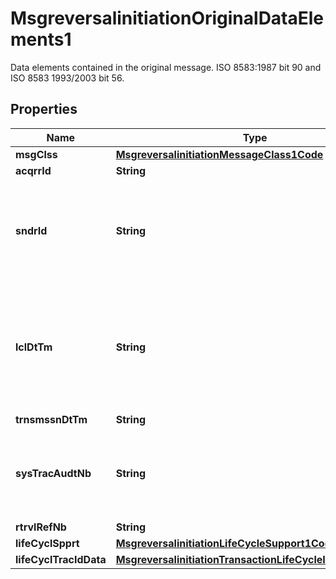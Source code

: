 

# MsgreversalinitiationOriginalDataElements1

Data elements contained in the original message. ISO 8583:1987 bit 90 and ISO 8583 1993/2003 bit 56.
## Properties

Name | Type | Description | Notes
------------ | ------------- | ------------- | -------------
**msgClss** | [**MsgreversalinitiationMessageClass1Code**](MsgreversalinitiationMessageClass1Code.md) |  |  [optional]
**acqrrId** | **String** |  |  [optional]
**sndrId** | **String** | Code identifying the sender of the original message. ISO 8583 bit 33. |  [optional]
**lclDtTm** | **String** | Local date and time the transaction takes place at the acceptor location. ISO 8583 bit 12. |  [optional]
**trnsmssnDtTm** | **String** |  |  [optional]
**sysTracAudtNb** | **String** | Transaction reference of the original message. ISO 8583 bit 11. |  [optional]
**rtrvlRefNb** | **String** |  |  [optional]
**lifeCyclSpprt** | [**MsgreversalinitiationLifeCycleSupport1Code**](MsgreversalinitiationLifeCycleSupport1Code.md) |  |  [optional]
**lifeCyclTracIdData** | [**MsgreversalinitiationTransactionLifeCycleIdentification1**](MsgreversalinitiationTransactionLifeCycleIdentification1.md) |  |  [optional]



